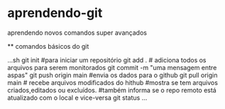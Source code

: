 # aprendendo-git

aprendendo novos comandos super avançados

** comandos básicos do git

...sh
git init #para iniciar um repositório
git add . # adiciona todos os arquivos para serem monitorados
git commit -m "uma mensagem entre aspas"
git push origin main #envia os dados para o github
git pull origin main # recebe arquivos modificados do hithub
#mostra se tem arquivos criados,editados ou excluídos.
#também informa se o repo remoto está atualizado com o local e vice-versa
git status
...
